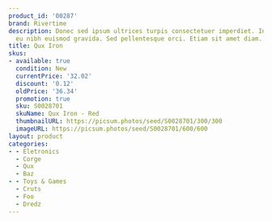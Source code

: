 ```yaml
---
product_id: '00287'
brand: Rivertime
description: Donec sed ipsum ultrices turpis consectetuer imperdiet. Integer in mauris
  eu nibh euismod gravida. Sed pellentesque orci. Etiam sit amet diam.
title: Qux Iron
skus:
- available: true
  condition: New
  currentPrice: '32.02'
  discount: '0.12'
  oldPrice: '36.34'
  promotion: true
  sku: S0028701
  skuName: Qux Iron - Red
  thumbnailURL: https://picsum.photos/seed/S0028701/300/300
  imageURL: https://picsum.photos/seed/S0028701/600/600
layout: product
categories:
- - Eletronics
  - Corge
  - Qux
  - Baz
- - Toys & Games
  - Cruts
  - Foo
  - Dredz
---
```

